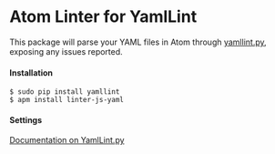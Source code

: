 # Atom Linter for YamlLint

This package will parse your YAML files in Atom through
[yamllint.py](https://github.com/adrienverge/yamllint), exposing any issues reported.

#### Installation

```
$ sudo pip install yamllint
$ apm install linter-js-yaml
```

#### Settings

[Documentation on YamlLint.py](https://yamllint.readthedocs.io/en/latest/)
